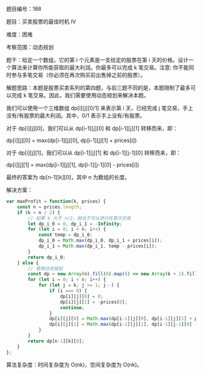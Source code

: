 题目编号：188

题目：买卖股票的最佳时机 IV

难度：困难

考察范围：动态规划

题干：给定一个数组，它的第 i 个元素是一支给定的股票在第 i 天的价格。设计一个算法来计算你所能获取的最大利润。你最多可以完成 k 笔交易。注意: 你不能同时参与多笔交易（你必须在再次购买前出售掉之前的股票）。

解题思路：本题是股票买卖系列的第四题，与前三题不同的是，本题限制了最多可以完成 k 笔交易。因此，我们需要使用动态规划来解决本题。

我们可以使用一个三维数组 dp[i][j][0/1] 来表示第 i 天，已经完成 j 笔交易，手上没有/有股票的最大利润。其中，0/1 表示手上没有/有股票。

对于 dp[i][j][0]，我们可以从 dp[i-1][j][0] 和 dp[i-1][j][1] 转移而来，即：

dp[i][j][0] = max(dp[i-1][j][0], dp[i-1][j][1] + prices[i])

对于 dp[i][j][1]，我们可以从 dp[i-1][j][1] 和 dp[i-1][j-1][0] 转移而来，即：

dp[i][j][1] = max(dp[i-1][j][1], dp[i-1][j-1][0] - prices[i])

最终的答案为 dp[n-1][k][0]，其中 n 为数组的长度。

解决方案：

```javascript
var maxProfit = function(k, prices) {
    const n = prices.length;
    if (k > n / 2) {
        // 如果 k 大于 n/2，相当于可以进行任意次交易
        let dp_i_0 = 0, dp_i_1 = -Infinity;
        for (let i = 0; i < n; i++) {
            const temp = dp_i_0;
            dp_i_0 = Math.max(dp_i_0, dp_i_1 + prices[i]);
            dp_i_1 = Math.max(dp_i_1, temp - prices[i]);
        }
        return dp_i_0;
    } else {
        // 使用动态规划
        const dp = new Array(n).fill(0).map(() => new Array(k + 1).fill(0).map(() => new Array(2).fill(0)));
        for (let i = 0; i < n; i++) {
            for (let j = k; j >= 1; j--) {
                if (i === 0) {
                    dp[i][j][0] = 0;
                    dp[i][j][1] = -prices[0];
                    continue;
                }
                dp[i][j][0] = Math.max(dp[i-1][j][0], dp[i-1][j][1] + prices[i]);
                dp[i][j][1] = Math.max(dp[i-1][j][1], dp[i-1][j-1][0] - prices[i]);
            }
        }
        return dp[n-1][k][0];
    }
};
```

算法复杂度：时间复杂度为 O(nk)，空间复杂度为 O(nk)。